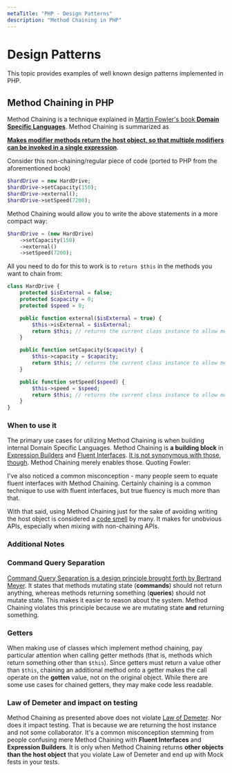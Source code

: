 ```yaml
---
metaTitle: "PHP - Design Patterns"
description: "Method Chaining in PHP"
---
```


# Design Patterns


This topic provides examples of well known design patterns implemented in PHP.



## Method Chaining in PHP


Method Chaining is a technique explained in [Martin Fowler's book **Domain Specific Languages**](http://rads.stackoverflow.com/amzn/click/0321712943). Method Chaining is summarized as

> 
[**Makes modifier methods return the host object, so that multiple modifiers can be invoked in a single expression**](http://martinfowler.com/dslCatalog/methodChaining.html).


Consider this non-chaining/regular piece of code (ported to PHP from the aforementioned book)

```php
$hardDrive = new HardDrive;
$hardDrive->setCapacity(150);
$hardDrive->external();
$hardDrive->setSpeed(7200);

```

Method Chaining would allow you to write the above statements in a more compact way:

```php
$hardDrive = (new HardDrive)
    ->setCapacity(150)
    ->external()
    ->setSpeed(7200);

```

All you need to do for this to work is to `return $this` in the methods you want to chain from:

```php
class HardDrive {
    protected $isExternal = false;
    protected $capacity = 0;
    protected $speed = 0;

    public function external($isExternal = true) {
        $this->isExternal = $isExternal;        
        return $this; // returns the current class instance to allow method chaining
    }

    public function setCapacity($capacity) {
        $this->capacity = $capacity;        
        return $this; // returns the current class instance to allow method chaining
    }

    public function setSpeed($speed) {
        $this->speed = $speed;        
        return $this; // returns the current class instance to allow method chaining
    }
}

```

### When to use it

The primary use cases for utilizing Method Chaining is when building internal Domain Specific Languages. Method Chaining is **a building block** in [Expression Builders](http://martinfowler.com/bliki/ExpressionBuilder.html) and [Fluent Interfaces](http://martinfowler.com/bliki/FluentInterface.html). [It is not synonymous with those, though](http://stackoverflow.com/a/17940086/208809). Method Chaining merely enables those. Quoting Fowler:

> 
I've also noticed a common misconception - many people seem to equate fluent interfaces with Method Chaining. Certainly chaining is a common technique to use with fluent interfaces, but true fluency is much more than that.


With that said, using Method Chaining just for the sake of avoiding writing the host object is considered a [code smell](http://martinfowler.com/bliki/CodeSmell.html) by many. It makes for unobvious APIs, especially when mixing with non-chaining APIs.

### Additional Notes

### Command Query Separation

[Command Query Separation is a design principle brought forth by Bertrand Meyer](http://martinfowler.com/bliki/CommandQuerySeparation.html). It states that methods mutating state (**commands**) should not return anything, whereas methods returning something (**queries**) should not mutate state. This makes it easier to reason about the system. Method Chaining violates this principle because we are mutating state **and** returning something.

### Getters

When making use of classes which implement method chaining, pay particular attention when calling getter methods (that is, methods which return something other than `$this`). Since getters must return a value other than `$this`, chaining an additional method onto a getter makes the call operate on the **gotten** value, not on the original object. While there are some use cases for chained getters, they may make code less readable.

### Law of Demeter and impact on testing

Method Chaining as presented above does not violate [Law of Demeter](https://en.wikipedia.org/wiki/Law_of_Demeter). Nor does it impact testing. That is because we are returning the host instance and not some collaborator. It's a common misconception stemming from people confusing mere Method Chaining with **Fluent Interfaces** and **Expression Builders**. It is only when Method Chaining returns **other objects than the host object** that you violate Law of Demeter and end up with Mock fests in your tests.

